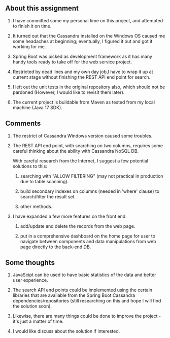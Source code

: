 
## About this assignment
	
   1. I have committed some my personal time on this project, and 
      attempted to finish it on time.
      
   2. It turned out that the Cassandra installed on the Windows OS caused me some headaches at beginning; 
      eventually, I figured it out and got it working for me.
      
   3. Spring Boot was picked as development framework as it has many handy tools 
      ready to take off for the web service project.
     
   4. Restricted by dead lines and my own day job,I have to wrap it up at current stage without finishing the 
      REST API end point for search.

   5. I left out the unit tests in the original repository also, which should not be pardoned 
      (However, I would like to revisit them later).
         
   6. The current project is buildable from Maven as tested from my local machine (Java 17 SDK).

## Comments

   1. The restrict of Cassandra Windows version caused some troubles.

   2. The REST API end point, with searching on two columns, requires 
      some careful thinking about the ability with Cassandra NoSQL DB. 
      
      With careful research from the Internet, I suggest a few potential solutions to this:
      
	     1) searching with "ALLOW FILTERING" (may not practical in production due to table scanning).
	  
	     2) build secondary indexes on columns (needed in 'where' clause) to search/filter the result set.
      
         3) other methods.

   3. I have expanded a few more features on the front end.
    
		1) add/update and delete the records from the web page.
	
		2) put in a comprehensive dashboard on the home page 
		   for user to navigate between components and data manipulations 
		   from web page directly to the back-end DB.
			
## Some thoughts

   1. JavaScipt can be used to have basic statistics of the data and better user experience.
	
   2. The search API end points could be implemented using the certain libraries
      that are available from the Spring Boot Cassandra dependencies/repositories 
      (still researching on this and hope I will find the solution soon). 
		
   3. Likewise, there are many things could be done to improve the project - it's just a matter of time.
   
   4. I would like discuss about the solution if interested.
	